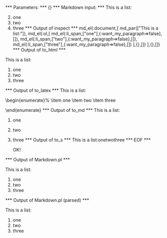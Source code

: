 
*** Parameters: ***
{}
*** Markdown input: ***
This is a list:

2. one
2. two
3. three
*** Output of inspect ***
md_el(:document,[
	md_par(["This is a list:"]),
	md_el(:ol,[
		md_el(:li_span,["one"],{:want_my_paragraph=>false},[]),
		md_el(:li_span,["two"],{:want_my_paragraph=>false},[]),
		md_el(:li_span,["three"],{:want_my_paragraph=>false},[])
	],{},[])
],{},[])
*** Output of to_html ***
<p>This is a list:</p>

<ol>
<li>one</li>

<li>two</li>

<li>three</li>
</ol>
*** Output of to_latex ***
This is a list:

\begin{enumerate}%
\item one
\item two
\item three

\end{enumerate}
*** Output of to_md ***
This is a list:

1.  one
2.  two
3.  three
*** Output of to_s ***
This is a list:onetwothree
*** EOF ***



	OK!



*** Output of Markdown.pl ***
<p>This is a list:</p>

<ol>
<li>one</li>
<li>two</li>
<li>three</li>
</ol>

*** Output of Markdown.pl (parsed) ***
<div>
 <p>
  This is a list:
 </p>
 <ol>
  <li>
   one
  </li>
  <li>
   two
  </li>
  <li>
   three
  </li>
 </ol>
</div>